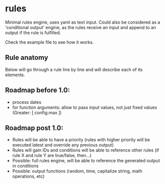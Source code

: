 # rules

Minimal rules engine, uses yaml as text input.
Could also be considered as a 'conditional output' engine, as the rules receive an input and append to an output if the
rule is fulfilled.

Check the example file to see how it works.

## Rule anatomy

Below will go through a rule line by line and will describe each of its elements.

## Roadmap before 1.0:

* process dates
* for function arguments: allow to pass input values, not just fixed values (Greater: [ config.max ])

## Roadmap post 1.0:

* Rules will be able to have a priority (rules with higher priority will be executed latest and override any previous
  output)
* Rules will gain IDs and conditions will be able to reference other rules (if rule X and rule Y are true/false,
  then...)
* Possible: full rules engine, will be able to reference the generated output in conditions
* Possible: output functions (random, time, capitalize string, math operations, etc)